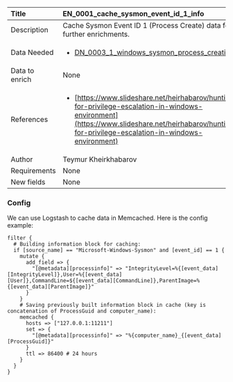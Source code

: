 | Title          | EN_0001_cache_sysmon_event_id_1_info |
|:---------------|:-----------------------------------------------------------------------------------------------------------------|
| Description    | Cache Sysmon Event ID 1 (Process Create) data for further enrichments. |
| Data Needed    |<ul><li>[DN_0003_1_windows_sysmon_process_creation](../Data_Needed/DN_0003_1_windows_sysmon_process_creation.md)</li></ul> |
| Data to enrich | None |
| References     |<ul><li>[https://www.slideshare.net/heirhabarov/hunting-for-privilege-escalation-in-windows-environment](https://www.slideshare.net/heirhabarov/hunting-for-privilege-escalation-in-windows-environment)</li></ul> |
| Author    | Teymur Kheirkhabarov 			|
| Requirements 	 | None |
| New fields     | None |


### Config

We can use Logstash to cache data in Memcached. 
Here is the config example:

```
filter {
  # Building information block for caching:
  if [source_name] == "Microsoft-Windows-Sysmon" and [event_id] == 1 {
    mutate {
      add_field => {
        "[@metadata][processinfo]" => "IntegrityLevel=%{[event_data][IntegrityLevel]},User=%{[event_data][User]},CommandLine=${[event_data][CommandLine]},ParentImage=%{[event_data][ParentImage]}"
      }
    }
    # Saving previously built information block in cache (key is concatenation of ProcessGuid and computer_name):
    memcached {
      hosts => ["127.0.0.1:11211"]
      set => {
        "[@metadata][processinfo]" => "%{computer_name}_{[event_data][ProcessGuid]}"
      }
      ttl => 86400 # 24 hours
    }
  }
}
```
